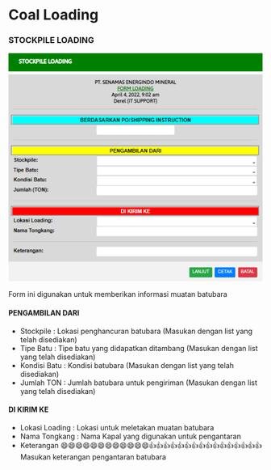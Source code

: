 # Coal Loading

### STOCKPILE LOADING

![](../../.gitbook/assets/formloading.PNG)

Form ini digunakan untuk memberikan informasi muatan batubara

#### PENGAMBILAN DARI

* Stockpile : Lokasi penghancuran batubara (Masukan dengan list yang telah disediakan)
* Tipe Batu : Tipe batu yang didapatkan ditambang (Masukan dengan list yang telah disediakan)
* Kondisi Batu : Kondisi batubara (Masukan dengan list yang telah disediakan)
* Jumlah TON : Jumlah batubara untuk pengiriman (Masukan dengan list yang telah disediakan)

#### DI KIRIM KE

* Lokasi Loading : Lokasi untuk meletakan muatan batubara&#x20;
* Nama Tongkang : Nama Kapal yang digunakan untuk pengantaran
* Keterangan :smile::smile::smile::smile::smile::smile::smile::smile::smile::smile::smile::smile::thumbsup::thumbsup::thumbsup::thumbsup::thumbsup::thumbsup::thumbsup::thumbsup::thumbsup::thumbsup::thumbsup::thumbsup::thumbsup::thumbsup::thumbsup::thumbsup: Masukan keterangan pengantaran batubara
